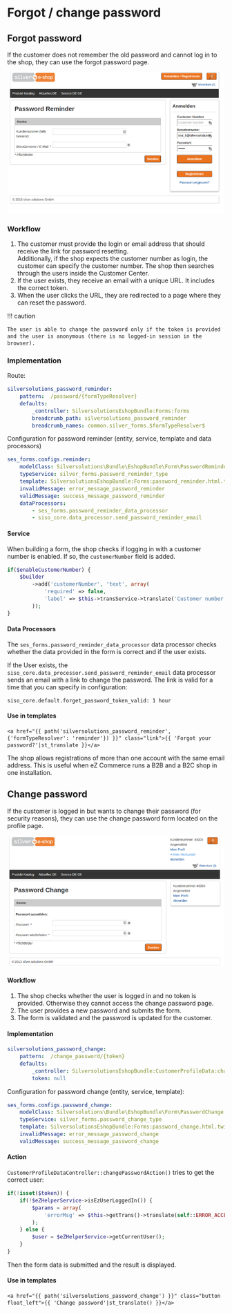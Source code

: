 # Forgot / change password

## Forgot password

If the customer does not remember the old password and cannot log in to the shop,
they can use the forgot password page.

![](../img/login_1.png)

### Workflow

1. The customer must provide the login or email address that should receive the link for password resetting.  
Additionally, if the shop expects the customer number as login, the customer can specify the customer number. The shop then searches through the users inside the Customer Center.
2. If the user exists, they receive an email with a unique URL. It includes the correct token.
3. When the user clicks the URL, they are redirected to a page where they can reset the password.

!!! caution

    The user is able to change the password only if the token is provided and the user is anonymous (there is no logged-in session in the browser).

### Implementation

Route:

``` yaml
silversolutions_password_reminder:
    pattern:  /password/{formTypeResolver}
    defaults:
        _controller: SilversolutionsEshopBundle:Forms:forms
        breadcrumb_path: silversolutions_password_reminder
        breadcrumb_names: common.silver_forms.$formTypeResolver$
```

Configuration for password reminder (entity, service, template and data processors)

``` yaml
ses_forms.configs.reminder:
    modelClass: Silversolutions\Bundle\EshopBundle\Form\PasswordReminder
    typeService: silver_forms.password_reminder_type
    template: SilversolutionsEshopBundle:Forms:password_reminder.html.twig
    invalidMessage: error_message_password_reminder
    validMessage: success_message_password_reminder
    dataProcessors:
        - ses_forms.password_reminder_data_processor
        - siso_core.data_processor.send_password_reminder_email
```

#### Service

When building a form, the shop checks if logging in with a customer number is enabled.
If so, the `customerNumber` field is added.

``` php
if($enableCustomerNumber) {
    $builder
        ->add('customerNumber', 'text', array(
            'required' => false,
            'label' => $this->transService->translate('Customer number (if known)') . ': '
        ));
}
```

#### Data Processors

The `ses_forms.password_reminder_data_processor` data processor checks whether the data provided in the form is correct and if the user exists.

If the User exists, the `siso_core.data_processor.send_password_reminder_email` data processor sends an email with a link to change the password.
The link is valid for a time that you can specify in configuration:

``` 
siso_core.default.forget_password_token_valid: 1 hour
```

#### Use in templates

``` html+twig
<a href="{{ path('silversolutions_password_reminder', {'formTypeResolver': 'reminder'}) }}" class="link">{{ 'Forgot your password?'|st_translate }}</a>
```

The shop allows registrations of more than one account with the same email address.
This is useful when eZ Commerce runs a B2B and a B2C shop in one installation.

## Change password

If the customer is logged in but wants to change their password (for security reasons),
they can use the change password form located on the profile page.

![](../img/login_2.png)

#### Workflow

1. The shop checks whether the user is logged in and no token is provided. Otherwise they cannot access the change password page.
1. The user provides a new password and submits the form.
1. The form is validated and the password is updated for the customer.

#### Implementation

``` yaml
silversolutions_password_change:
    pattern:  /change_password/{token}
    defaults:
        _controller: SilversolutionsEshopBundle:CustomerProfileData:changePassword
        token: null
```

Configuration for password change (entity, service, template):

``` yaml
ses_forms.configs.password_change:
    modelClass: Silversolutions\Bundle\EshopBundle\Form\PasswordChange
    typeService: silver_forms.password_change_type
    template: SilversolutionsEshopBundle:Forms:password_change.html.twig
    invalidMessage: error_message_password_change
    validMessage: success_message_password_change
```

#### Action

`CustomerProfileDataController::changePasswordAction()` tries to get the correct user:

``` php
if(!isset($token)) {
    if(!$eZHelperService->isEzUserLoggedIn()) {
        $params = array(
            'errorMsg' => $this->getTrans()->translate(self::ERROR_ACCESS_DENIED)
        );
    } else {
        $user = $eZHelperService->getCurrentUser();
    }
}
```

Then the form data is submitted and the result is displayed.

#### Use in templates

``` html+twig
<a href="{{ path('silversolutions_password_change') }}" class="button float_left">{{ 'Change password'|st_translate() }}</a>         
```
